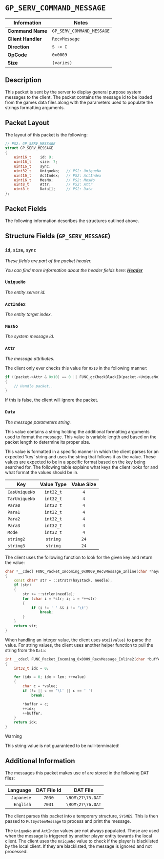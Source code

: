 # `GP_SERV_COMMAND_MESSAGE`

| Information               | Notes |
|---                        |---    |
| **Command Name**          | `GP_SERV_COMMAND_MESSAGE` |
| **Client Handler**        | `RecvMessage` |
| **Direction**             | `S -> C` |
| **OpCode**                | `0x0009` |
| **Size**                  | `(varies)` |

## Description

This packet is sent by the server to display general purpose system messages to the client. The packet contains the message id to be loaded from the games data files along with the parameters used to populate the strings formatting arguments.

## Packet Layout

The layout of this packet is the following:

```cpp
// PS2: GP_SERV_MESSAGE
struct GP_SERV_MESSAGE
{
    uint16_t    id: 9;
    uint16_t    size: 7;
    uint16_t    sync;
    uint32_t    UniqueNo;   // PS2: UniqueNo
    uint16_t    ActIndex;   // PS2: ActIndex
    uint16_t    MesNo;      // PS2: MesNo
    uint8_t     Attr;       // PS2: Attr
    uint8_t     Data[];     // PS2: Data
};
```

## Packet Fields

The following information describes the structures outlined above.

## Structure Fields (`GP_SERV_MESSAGE`)

### `id`, `size`, `sync`

_These fields are part of the packet header._

_You can find more information about the header fields here: [**Header**](/world/server/Header.md)_

### `UniqueNo`

_The entity server id._

### `ActIndex`

_The entity target index._

### `MesNo`

_The system message id._

### `Attr`

_The message attributes._

The client only ever checks this value for `0x10` in the following manner:

```cpp
if ((packet->Attr & 0x10) == 0 || FUNC_gcCheckBlackID(packet->UniqueNo) != 1)
{
    // Handle packet..
}
```

If this is false, the client will ignore the packet.

### `Data`

_The message parameters string._

This value contains a string holding the additional formatting arguments used to format the message. This value is variable length and based on the packet length to determine its proper size.

This value is formatted in a specific manner in which the client parses for an expected 'key' string and uses the string that follows it as the value. These values are expected to be in a specific format based on the key being searched for. The following table explains what keys the client looks for and what format the values should be in.

| Key | Value Type | Value Size |
| --- | :---: | :---: |
| `CasUniqueNo` | `int32_t` | `4` |
| `TarUniqueNo` | `int32_t` | `4` |
| `Para0`       | `int32_t` | `4` |
| `Para1`       | `int32_t` | `4` |
| `Para2`       | `int32_t` | `4` |
| `Para3`       | `int32_t` | `4` |
| `Mode`        | `int32_t` | `4` |
| `string2`     | `string`  | `24` |
| `string3`     | `string`  | `24` |

The client uses the following function to look for the given key and return the value:

```cpp
char *__cdecl FUNC_Packet_Incoming_0x0009_RecvMessage_Inline(char *haystack, char *needle)
{
    const char* str = ::strstr(haystack, needle);
    if (str)
    {
        str += ::strlen(needle);
        for (char i = *str; i; i = *++str)
        {
            if (i != ' ' && i != '\t')
                break;
        }
    }
    return str;
}
```

When handling an integer value, the client uses `atoi(value)` to parse the value. For string values, the client uses another helper function to pull the string from the `Data`:

```cpp
int __cdecl FUNC_Packet_Incoming_0x0009_RecvMessage_Inline2(char *buffer, char *value, int32_t len)
{
    int32_t idx = 0;

    for (idx = 0; idx < len; ++value)
    {
        char c = *value;
        if (!c || c == '\t' || c == ' ')
            break;

        *buffer = c;
        ++idx;
        ++buffer;
    }
    return idx;
}
```

> [!WARNING]
> This string value is not guaranteed to be null-terminated!

## Additional Information

The messages this packet makes use of are stored in the following DAT files:

| Language | DAT File Id | DAT File |
| ---: | :---: | :---: |
| `Japanese` | `7030` | `\ROM\27\75.DAT` |
| `English` | `7031` | `\ROM\27\76.DAT` |

The client parses this packet into a temporary structure, `SYSMES`. This is then passed to `PutSystemMessage` to process and print the message.

The `UniqueNo` and `ActIndex` values are not always populated. These are used when the message is triggered by another player entity towards the local client. The client uses the `UniqueNo` value to check if the player is blacklisted by the local client. If they are blacklisted, the message is ignored and not processed.
